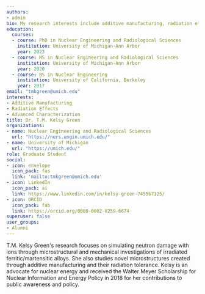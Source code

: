 ```yaml
---
authors:
- admin
bio: My research interests include additive manufacturing, radiation effects, and advanced characterization.
education:
  courses:
  - course: PhD in Nuclear Engineering and Radiological Sciences
    institution: University of Michigan-Ann Arbor
    year: 2023
  - course: MS in Nuclear Engineering and Radiological Sciences
    institution: University of Michigan-Ann Arbor
    year: 2020
  - course: BS in Nuclear Engineering
    institution: University of California, Berkeley
    year: 2017
email: "tmkgreen@umich.edu"
interests:
- Additive Manufacturing
- Radiation Effects
- Advanced Characterization
title: Dr. T.M. Kelsy Green
organizations:
- name: Nuclear Engineering and Radiological Sciences
  url: "https://ners.engin.umich.edu/"
- name: University of Michigan
  url: "https://umich.edu/"
role: Graduate Student
social:
- icon: envelope
  icon_pack: fas
  link: 'mailto:tmkgreen@umich.edu'
- icon: LinkedIn
  icon_pack: ai
  link: https://www.linkedin.com/in/kelsy-green-7455b7125/
- icon: ORCID
  icon_pack: fab
  link: https://orcid.org/0000-0002-8259-6674
superuser: false
user_groups:
- Alumni
---
```


T.M. Kelsy Green's research focuses on simulating neutron damage with ions through microstructural and mechanical investigations of irradiated ferritic/martensitic alloys. She also studies novel microstructures created through additive manufacturing and their radiation tolerance. Kelsy is an advocate for nuclear energy and received the Walter Meyer Scholarship for Nuclear Information and Energy Policy in 2018 for her contributions to public awareness and policy.

